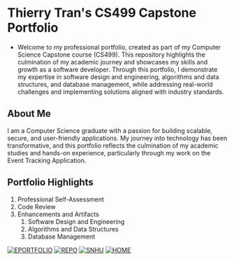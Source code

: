 # Thierry Tran's CS499 Capstone Portfolio

* Welcome to my professional portfolio, created as part of my Computer Science Capstone course (CS499). This repository highlights the culmination of my academic journey and showcases my skills and growth as a software developer. Through this portfolio, I demonstrate my expertise in software design and engineering, algorithms and data structures, and database management, while addressing real-world challenges and implementing solutions aligned with industry standards.

## About Me
I am a Computer Science graduate with a passion for building scalable, secure, and user-friendly applications. My journey into technology has been transformative, and this portfolio reflects the culmination of my academic studies and hands-on experience, particularly through my work on the Event Tracking Application.

## Portfolio Highlights
  1. Professional Self-Assessment
  2. Code Review
  3. Enhancements and Artifacts
     1. Software Design and Engineering
     2. Algorithms and Data Structures
     3. Database Management

[![EPORTFOLIO](https://img.shields.io/badge/EPORTFOLIO-purple)](https://thierrytuantran.github.io/CS499_CSCapStone/)
[![REPO](https://img.shields.io/badge/CodeReview-red)](https://www.youtube.com/watch?v=h7PXxI6ab0A)
[![SNHU](https://img.shields.io/badge/SNHU-blue)](https://www.snhu.edu)
[![HOME](https://img.shields.io/badge/HOME-blue)](https://your-home-page-link.com)
